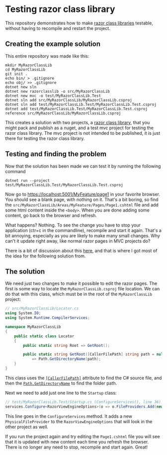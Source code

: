 # Testing razor class library

This repository demonstrates how to make [razor class libraries](https://docs.microsoft.com/en-us/aspnet/core/razor-pages/ui-class?view=aspnetcore-2.1&tabs=netcore-cli) testable, without having to recompile and restart the project.

## Creating the example solution

This entire repository was made like this:

```
mkdir MyRazorClassLib
cd MyRazorClassLib
git init .
echo bin/ > .gitignore
echo obj/ >> .gitignore
dotnet new sln
dotnet new razorclasslib -o src/MyRazorClassLib
dotnet new mvc -o test/MyRazorClassLib.Test
dotnet sln add src/MyRazorClassLib/MyRazorClassLib.csproj
dotnet sln add test/MyRazorClassLib.Test/MyRazorClassLib.Test.csproj
dotnet add test/MyRazorClassLib.Test/MyRazorClassLib.Test.csproj reference src/MyRazorClassLib/MyRazorClassLib.csproj
```

This creates a solution with two projects, a [razor class library](https://docs.microsoft.com/en-us/aspnet/core/razor-pages/ui-class?view=aspnetcore-2.1&tabs=netcore-cli), that you might pack and publish as a nuget, and a test mvc project for testing the razor class library. The mvc project is not intended to be published, it is just there for testing the razor class library.

## Testing and finding the problem

Now that the solution has been made we can test it by running the following command

```
dotnet run --project test/MyRazorClassLib.Test/MyRazorClassLib.Test.csproj
```


Now go to [https://localhost:5001/MyFeature/page1](https://localhost:5001/MyFeature/Page1) in your favorite browser. You should see a blank page, with nothing on it. That's a bit boring, so find the `src/MyRazorClassLib/Areas/MyFeature/Pages/Page1.cshtml` file and add some html content inside  the `<body>`. When you are done adding some content, go back to the browser and refresh.

What happens? Nothing. To see the change you have to stop your application (ctr+c in the commandline), recompile and start it again. That's a bit annoying, especially as you are likely to make many small changes. Why can't it update right away, like normal razor pages in MVC projects do?

There is a bit of discussion about this [here](https://github.com/aspnet/Razor/issues/2426), and that is where I got most of the idea for the following solution from.

## The solution

We need just two changes to make it possible to edit the razor pages. The first is some way to locate the `MyRazorClassLib.csproj` file location. We can do that with this class, which must be in the root of the `MyRazorClassLib` project:

```csharp
// src/MyRazorClassLib/Locator.cs
using System.IO;
using System.Runtime.CompilerServices;

namespace MyRazorClassLib
{
    public static class Locator
    {
        public static string Root => GetRoot();

        public static string GetRoot([CallerFilePath] string path = null)
            => Path.GetDirectoryName(path);
    }
}
```

This class uses the [`[CallerFilePath]`](https://docs.microsoft.com/en-us/dotnet/api/system.runtime.compilerservices.callerfilepathattribute?view=netcore-2.1) attribute to find the C# source file, and then the [`Path.GetDirectoryName`](https://docs.microsoft.com/en-us/dotnet/api/system.io.path.getdirectoryname?view=netcore-2.1) to find the folder path.

Next we need to add just one line to the `Startup` class:

```csharp
// test/MyRazorClassLib.Test/Startup.cs (ConfigureServices(), line 36)
services.Configure<RazorViewEngineOptions>(o => o.FileProviders.Add(new PhysicalFileProvider(Locator.Root)));
```

This line goes in the `ConfigureServices` method. It adds a new `PhysicalFileProvider` to the `RazorViewEngineOptions` that will look in the other project as well.

If you run the project again and try editing the `Page1.cshtml` file you will see that it is updated with new content each time you refresh the browser. There is no longer any need to stop, recompile and start again. Great!